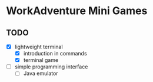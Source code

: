 # WorkAdventure Mini Games

## TODO
- [x] lightweight terminal
    - [x] introduction in commands
    - [x] terminal game
- [ ] simple programming interface
    - [ ] Java emulator